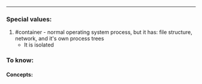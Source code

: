 ***
### Special values:
1. #container - normal operating system process, but it has: file structure, network, and it's own process trees 
	- It is isolated
### To know:

#### Concepts:
